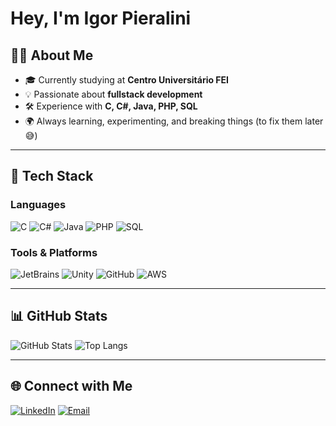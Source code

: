 #  Hey, I'm Igor Pieralini  

## 👨‍💻 About Me  
- 🎓 Currently studying at **Centro Universitário FEI**  
- 💡 Passionate about **fullstack development**  
- 🛠 Experience with **C, C#, Java, PHP, SQL**  
- 🌍 Always learning, experimenting, and breaking things (to fix them later 😅)  

---

## 🚀 Tech Stack  

### Languages  
<p float="left">
  <img src="https://img.shields.io/badge/C-00599C?style=for-the-badge&logo=c&logoColor=white" alt="C" />
  <img src="https://img.shields.io/badge/C%23-239120?style=for-the-badge&logo=c-sharp&logoColor=white" alt="C#" />
  <img src="https://img.shields.io/badge/Java-ED8B00?style=for-the-badge&logo=java&logoColor=white" alt="Java" />
  <img src="https://img.shields.io/badge/PHP-777BB4?style=for-the-badge&logo=php&logoColor=white" alt="PHP" />
  <img src="https://img.shields.io/badge/SQL-4479A1?style=for-the-badge&logo=mysql&logoColor=white" alt="SQL" />
</p>

### Tools & Platforms  
<p float="left">
  <img src="https://img.shields.io/badge/JetBrains-000000?style=for-the-badge&logo=jetbrains&logoColor=white" alt="JetBrains" />
  <img src="https://img.shields.io/badge/Unity-100000?style=for-the-badge&logo=unity&logoColor=white" alt="Unity" />
  <img src="https://img.shields.io/badge/GitHub-181717?style=for-the-badge&logo=github&logoColor=white" alt="GitHub" />
  <img src="https://img.shields.io/badge/AWS-232F3E?style=for-the-badge&logo=amazon-aws&logoColor=white" alt="AWS" />
</p>

---

## 📊 GitHub Stats  

<p float="left">
  <img src="https://github-readme-stats.vercel.app/api?username=igorpieralini&show_icons=true&theme=tokyonight" alt="GitHub Stats" />
  <img src="https://github-readme-stats.vercel.app/api/top-langs/?username=igorpieralini&layout=compact&theme=tokyonight" alt="Top Langs" />
</p>

---

## 🌐 Connect with Me  

<p float="left">
  <a href="https://linkedin.com/in/seu-linkedin"><img src="https://img.shields.io/badge/LinkedIn-0A66C2?style=for-the-badge&logo=linkedin&logoColor=white" alt="LinkedIn" /></a>
  <a href="mailto:seuemail@gmail.com"><img src="https://img.shields.io/badge/Email-D14836?style=for-the-badge&logo=gmail&logoColor=white" alt="Email" /></a>
</p>
